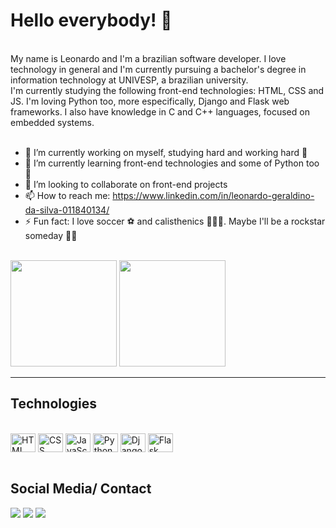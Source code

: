 <h1>Hello everybody! 👋</h1>
<br>
My name is Leonardo and I'm a brazilian software developer. I love technology in general and I'm currently pursuing a bachelor's degree in information technology at UNIVESP, a brazilian university.<br>
I'm currently studying the following front-end technologies: HTML, CSS and JS. I'm loving Python too, more especifically, Django and Flask web frameworks. I also have knowledge in C and C++ languages, focused on embedded systems.<br>
<br>

- 🔭 I’m currently working on myself, studying hard and working hard 💪 
- 🌱 I’m currently learning front-end technologies and some of Python too 🐍
- 👯 I’m looking to collaborate on front-end projects
- 📫 How to reach me: https://www.linkedin.com/in/leonardo-geraldino-da-silva-011840134/
- ⚡ Fun fact: I love soccer ⚽ and calisthenics 🏋️‍♂️💪. Maybe I'll be a rockstar someday 🤟🎸

<br>
<div>
  <img height="170px" src="https://github-readme-stats.vercel.app/api?username=leoGeraldino&show_icons=true&theme=dark"/>
  <img height="170px" src="https://github-readme-stats.vercel.app/api/top-langs/?username=leoGeraldino&layout=compact&langs_count=16&theme=dark"/>
</div>
<hr>
<h2>Technologies</h2>
<div style="display:inline_block"><br>
  <img align="center" alt="HTML logo" height="30" width="40" src="https://cdn.jsdelivr.net/gh/devicons/devicon/icons/html5/html5-plain-wordmark.svg"/>
  <img align="center" alt="CSS logo" height="30" width="40" src="https://cdn.jsdelivr.net/gh/devicons/devicon/icons/css3/css3-plain-wordmark.svg"/>
  <img align="center" alt="JavaScript logo" height="30" width="40" src="https://cdn.jsdelivr.net/gh/devicons/devicon/icons/javascript/javascript-plain.svg"/>
  <img align="center" alt="Python logo" height="30" width="40" src="https://cdn.jsdelivr.net/gh/devicons/devicon/icons/python/python-original-wordmark.svg"/>
  <img align="center" alt="Django logo" height="30" width="40" src="https://cdn.jsdelivr.net/gh/devicons/devicon/icons/django/django-plain-wordmark.svg"/>
  <img align="center" alt="Flask logo" height="30" width="40" src="https://cdn.jsdelivr.net/gh/devicons/devicon/icons/flask/flask-original-wordmark.svg"/>
</div>
<br>
<h2>Social Media/ Contact</h2>
<div>
  <a target="_blank" href="https://www.linkedin.com/in/leonardo-geraldino-da-silva-011840134/" target="_blank"><img src="https://img.shields.io/badge/LinkedIn-0077B5?style=for-the-badge&logo=linkedin&logoColor=white" /></a>
  <a target="_blank" href="https://codepen.io/leogeraldino" ><img src="https://img.shields.io/badge/Codepen-000000?style=for-the-badge&logo=codepen&logoColor=white" target="_blank"/></a>
  <a target="_blank" href="https://t.me/aeeeeKasinao" ><img src="https://img.shields.io/badge/Telegram-2CA5E0?style=for-the-badge&logo=telegram&logoColor=white" target="_blank"/></a>
</div>

